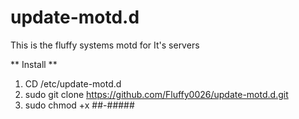 # update-motd.d
This is the fluffy systems motd for It's servers

** Install **
1. CD /etc/update-motd.d
2. sudo git clone https://github.com/Fluffy0026/update-motd.d.git
3. sudo chmod +x ##-#####
